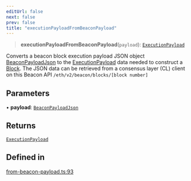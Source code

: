 ```yaml
---
editUrl: false
next: false
prev: false
title: "executionPayloadFromBeaconPayload"
---
```


> **executionPayloadFromBeaconPayload**(`payload`): [`ExecutionPayload`](/reference/tevm/block/type-aliases/executionpayload/)

Converts a beacon block execution payload JSON object [BeaconPayloadJson](../../../../../../../../reference/tevm/block/type-aliases/beaconpayloadjson) to the [ExecutionPayload](../../../../../../../../reference/tevm/block/type-aliases/executionpayload) data needed to construct a [Block](../../../../../../../../reference/tevm/block/classes/block).
The JSON data can be retrieved from a consensus layer (CL) client on this Beacon API `/eth/v2/beacon/blocks/[block number]`

## Parameters

• **payload**: [`BeaconPayloadJson`](/reference/tevm/block/type-aliases/beaconpayloadjson/)

## Returns

[`ExecutionPayload`](/reference/tevm/block/type-aliases/executionpayload/)

## Defined in

[from-beacon-payload.ts:93](https://github.com/qbzzt/tevm-monorepo/blob/main/packages/block/src/from-beacon-payload.ts#L93)
